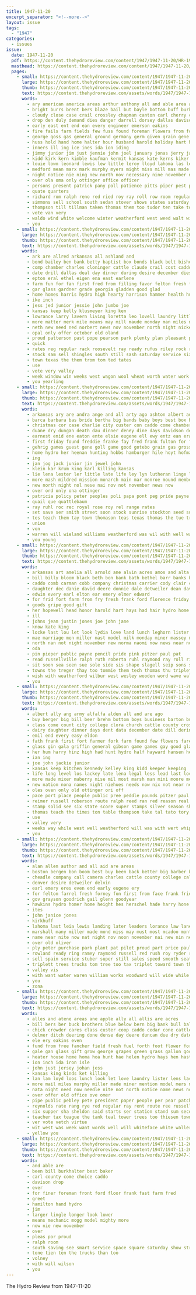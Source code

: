 ```yaml
---
title: 1947-11-20
excerpt_separator: "<!--more-->"
layout: issue
tags:
  - "1947"
categories:
  - issues
issue:
  date: 1947-11-20
  pdf: https://content.thehydroreview.com/content/1947/1947-11-20/HR-1947-11-20.pdf
  masthead: https://content.thehydroreview.com/content/1947/1947-11-20/masthead/HR-1947-11-20.jpg
  pages:
    - small: https://content.thehydroreview.com/content/1947/1947-11-20/small/HR-1947-11-20-01.jpg
      large: https://content.thehydroreview.com/content/1947/1947-11-20/large/HR-1947-11-20-01.jpg
      thumb: https://content.thehydroreview.com/content/1947/1947-11-20/thumbnails/HR-1947-11-20-01.jpg
      text: https://content.thehydroreview.com/assets/words/1947/1947-11-20/HR-1947-11-20-01.txt
      words:
        - ary american america areas arthur anthony all and able area angel august ameri are ago app acres antonio armstrong aue arrington anita
        - bright burrs brent bers blaze bail but bayle bottom buff burk brother basket bower belt bond boll beckham best bill base bench bureau both blevins been brick began barr begin baker business bloom below buys bonds bev
        - cloudy close case crail crossley chapman canton carl cherry colorado carter con comes city cotton cal care chair came caro canfield calvert call christmas cloninger cream canyon chief chisum clyde capaci class carry coupe cake clipper can cost cast company cat
        - drop den duly demand dies danger darrell dorsey dallas davison dodson drain during drew demming daughter days david der dal day davidson
        - early east ent end ean every engineer emerson eakins
        - fire fails farm fields few fuss found foreman flowers from for fin face first force former friday folsom forget ford fell fred frankfort falling fall full ferril frank fee flies field fight flo fer
        - george goss gas general ground germany germ given grain gene german gar greeson givens guardia gall
        - huss hold hand home halter hour husband harold holiday hart has honor hamilton hinton hudson high hal half hydro him had house hill homa herbert held harvey hey how head heine hatfield howard her hee hay
        - inners ill ing ice ines ida ion iding
        - jimmy junior jim just jennie john joel january jonas jerry jack
        - kidd kirk kern kimble kaufman kermit kansas kate kerns kiker king
        - louie lown leonard lewis lew little leroy lloyd lahoma las letty lead later lyn liberty living lin lees line liz ler live love low long lee
        - medford mean marx mark murphy myers might miss mill mas made matter may main marias mon man miles means more millikin mcalester money mer monday max members major mogg march martin miner mills mac
        - night notice nie ning new north nov necessary nine november not nobe near now
        - over ola oma only ottinger office officer
        - persons present patrick pany poll patience pitts piper pest private patterson public past packard pride pankratz plant passage pump pan place pryor per plenty paul pounds price pink
        - quate quarters
        - richard rom ralph reno red ried roy ray roll row room regular rains rowan rain roe ronnie rates
        - simmons sell school south sedan stover shows states saturday supply square sunday springs scott said shingles still scout surface space set stores show san sen sum schoo son spohn stull shock sister six second station september surprise sale study stevens sisson simpson sutton she seed state sat store spies stalk summer such surplus sue sand side switch
        - thompson till tillman taken thomas them too tudor ten take tower towns tom tal than test town thurs then top texas ted tention ties the tank
        - vote van very
        - waldo wind white welcome winter weatherford west weed walt wilson whiteface week was western weak wheat with windows whitten water walker willi weeks went wedding weather worm web wilbur will wells wayne waste well ward way
        - you
    - small: https://content.thehydroreview.com/content/1947/1947-11-20/small/HR-1947-11-20-02.jpg
      large: https://content.thehydroreview.com/content/1947/1947-11-20/large/HR-1947-11-20-02.jpg
      thumb: https://content.thehydroreview.com/content/1947/1947-11-20/thumbnails/HR-1947-11-20-02.jpg
      text: https://content.thehydroreview.com/assets/words/1947/1947-11-20/HR-1947-11-20-02.txt
      words:
        - ark are allred arkansas all ashland and
        - bond bailey ben bank betty baptist box bonds black belt bishop bull bill bring blue ber better
        - comp chamber charles cloninger cattle claude crail cost caddo can council charlie chester city church cary class company corn cashier clinton crawford collins clerk county chambers
        - date drill dallas deal day dinner during desire december dies dunnaway daughter delaney
        - epton eral ethel eigen ena east earlene
        - farm fun for fan first fred from filling favor felton fresh fields fink furnish frank former friday friends foot
        - gar glass gardner grade georgia gladden good glad
        - home homes harris hydro high hearty harrison hammer health huss has harvey homa holes harrow hens her hudson house herndon hays hansen howard head hughes
        - ike inch
        - jess jed junior jessie john jumbo joe
        - kansas keep kelly klusmeyer king ken
        - lowrance larry lavern living loretta leo lovell laundry little last lan
        - more matter merk mile means may mill maude monday man miles middle moors must miss many
        - neth new need ned norbert news nov november north night nickel
        - opal only offer october old oland
        - proud patterson past pope pearson park plenty plan pleasant pro pay public pulley pool pitts people
        - quick
        - rates reg regular rack roosevelt ray ready rufus riley rock robert rub roy roll rate rings ree
        - stock sam sell shingles south still sash saturday service six simpson starts son school sale soon storm such shoupe sunday second store see suppe shape short steer subject scarth stevens sylvester smith sal
        - town texas the them trom tom ted tates
        - use
        - vote very valley
        - week window win weeks west wagon wool wheat worth water work wilbur windows whorton wate weather with wayne ward will whiteface was wye walker well why wife
        - you yearling
    - small: https://content.thehydroreview.com/content/1947/1947-11-20/small/HR-1947-11-20-03.jpg
      large: https://content.thehydroreview.com/content/1947/1947-11-20/large/HR-1947-11-20-03.jpg
      thumb: https://content.thehydroreview.com/content/1947/1947-11-20/thumbnails/HR-1947-11-20-03.jpg
      text: https://content.thehydroreview.com/assets/words/1947/1947-11-20/HR-1947-11-20-03.txt
      words:
        - arkansas ary are andra ange and all arty ago ashton albert ade alfalfa arnold ason
        - barca barbara bas bride bertha big bands baby boys best box been brother bethel boley bread bala bin bag bur berta birdseye buy browne bank
        - christmas cor case charlie city custer con caddo come chambers call cordell company cello cash church class chastain coffey christe chose county clinton cousin
        - duane dry dungan death dau dinner deney dine days davidson delmer daily don day director dodgen daughter
        - earnest enid ene eaton ente elsie eugene ell ewy entz ean eras elaine ebb emil
        - first friday found freddie franke fay fred frank fulton for funck from flowers fish
        - gehrig games guest gene goll game good gotebo grain gas grossen grade george ghost
        - home hydro her heenan hunting hobbs hamburger hile hoyt hofman harold half high hoffman hilda hedge homa howard heck hunt hour heo hope heaven
        - ing
        - jan jog jack junior jin jewel john
        - klein kar krum king karl killing kansas
        - lie lena lester ler little late life ley lyn lutheran linge lindel lat lass
        - more mash mildred mission monarch main mar monroe mound members min mato money miss much mueller melvin moore mee
        - new north night nol nese nai nov not november news now
        - over ord only ona ottinger
        - patricia policy peter peoples poli papa pont peg pride payne per penny par public people plants prayer prosper pan peo perry
        - quail que quattlebaum
        - ray ruhl roc rec royal rose roy rel range rates
        - set save ser smith street soon stock sunrise stockton seed suing stange spas season son session sunday sion see sessoms sable stephens sun state sos service school
        - tes teach them tay town thomason teas texas thomas the tue trip tank taken
        - union
        - von
        - warren will wieland williams weatherford was wil with well water
        - you young
    - small: https://content.thehydroreview.com/content/1947/1947-11-20/small/HR-1947-11-20-04.jpg
      large: https://content.thehydroreview.com/content/1947/1947-11-20/large/HR-1947-11-20-04.jpg
      thumb: https://content.thehydroreview.com/content/1947/1947-11-20/thumbnails/HR-1947-11-20-04.jpg
      text: https://content.thehydroreview.com/assets/words/1947/1947-11-20/HR-1947-11-20-04.txt
      words:
        - arkansas art amelia all arnold ane alvin acres amos and alta ari are ann
        - bill billy bloom black beth bon bank bath bethel barr banks brush been brown blaine buckmaster bryan bartley ben business but byler best
        - caddo comb carman cobb company christmas carrier cody clair city cash coffee count claude clayton carly cor cold cecil county cedar candies
        - daughter dec danie david deere donnie dale detweiler dean davis
        - edwin every earl elton ear emery elmer edward
        - for frid fort farm from fry fresh frank ford florence friday fern
        - goods gripe good gift
        - her hopewell head honor harold hart hays had hair hydro home high hope harmony
        - ill
        - johns jean justin jones joe john jane
        - know kate king
        - locke last lou let look lydia love land lunch leghorn lister leather ler leroy lovely
        - mae marriage men miller mast model milk monday miner massey maxton moxley mile mil miles marion mon masoner
        - north nan not night november new norma naomi now news near nov
        - oda
        - pin pieper public payne pencil pride pink pitzer paul pat
        - read russellville ralph ruth roberta ruhl raymond ray roll rin regular
        - sit soon sea seen sue sole side sis shape slagell seip sons sell strong starts sage schantz saturday school sale spain sunday slagel state such smith son share
        - towns the treger thay too tommie them tech thomas thu triplett
        - wish with weatherford wilbur west wesley wooden word wave waller white williams was will week while window
        - you
    - small: https://content.thehydroreview.com/content/1947/1947-11-20/small/HR-1947-11-20-05.jpg
      large: https://content.thehydroreview.com/content/1947/1947-11-20/large/HR-1947-11-20-05.jpg
      thumb: https://content.thehydroreview.com/content/1947/1947-11-20/thumbnails/HR-1947-11-20-05.jpg
      text: https://content.thehydroreview.com/assets/words/1947/1947-11-20/HR-1947-11-20-05.txt
      words:
        - albert ally ang army alfalfa alden all and are ago
        - buy berger big bill beer brehm bottom boys business barton buller brought barber born brewers bridge book brother bottoms bird been ber but binger bea bud bell best bottoni board betty both baptist bost
        - class come count city college clora church cattle county cross chock car cobb carnegie cooker cable court cost corn course cake crocker care caddo
        - dairy daughter dinner days dent data december date dill dering deere director day
        - emil end every easy eldon
        - fath frank first fort farmer fork farm found few flowers fares fever frid for fast free full from fatal friends french friday former
        - glass gin gala griffin general gibson game games gay good glad gone guy goodwin guest gilmore glory gregg
        - her hum harry hinz high had hunt hydro half hayward hansen head harold hard hinton hutchinson holiday herd hogan heidebrecht has hope hardware haley heineman han harris halt health home hei hopewell held
        - ian ing
        - joe john jackie junior
        - kansas keep kitchen kennedy kelley king kidd keeper keeping
        - life long level los lackey late lena legal less lead last lock like low ler law lowder lucile lefever
        - more made mixer maberry mise mil most marsh man mini moore method masher mona mighty miss miles mas mccall model much mccrary mesch
        - new nation nona names night niehues needs now nix not near newill nitzel nine need november north
        - oles oven only old ottinger ori off
        - pace port place people public pree peddle pounds pitzer paul pleasant points prentice pastor past proud persi par point
        - reimer russell roberson route ralph reed ran red reason real raetz rob
        - stamp solid see six state score super stamps silver season she sterling sheriff schoo side say spies sell small still san scott spray size sons second save slow sturdy straight style sale set south server sch schools shoe station start sen sit service staples sacramento store struck school sandy self said
        - thomas teach the times ton table thompson take tal tato tory throw trent too tou tin towns them traffie then toa trip
        - use
        - valley very
        - weeks way while west well weatherford will was with wert whip whistle write weather western waller warden week wells wayne
        - you
    - small: https://content.thehydroreview.com/content/1947/1947-11-20/small/HR-1947-11-20-06.jpg
      large: https://content.thehydroreview.com/content/1947/1947-11-20/large/HR-1947-11-20-06.jpg
      thumb: https://content.thehydroreview.com/content/1947/1947-11-20/thumbnails/HR-1947-11-20-06.jpg
      text: https://content.thehydroreview.com/assets/words/1947/1947-11-20/HR-1947-11-20-06.txt
      words:
        - alan allen author and all aid are areas
        - boston bergen bon boom best buy been back better big barber bendix bark byran bee blind busi business
        - cheadle company call camera charles cattle county college caller cecil col chamber carruth colo course cover came clear caddo city
        - denver desire detweiler delvin
        - earl emery eres even end early eugene ery
        - for felton farrel fresh forney fon first from face frank frid fall friday farm fast
        - gov grayson goodrich gail glenn goodyear
        - hawkins hydro homer home height hes herschel hade harry hone her had horn has
        - ites
        - john janice jones
        - kirkhuff
        - lahoma last leia lewis landing later leaders lorance law lane lubbock ladd lawford learned
        - marshall many miller made mond miss may must most mcadoo mont macon monday marvin mea mand miler
        - name near nite now nat night nov noon november nai new nin nessman
        - over old oliver
        - ply peter purchase park plant pat pilot proud part price paul pitzer paulin
        - rowland ready ring ramey raymond russell red rush roy ryder res record
        - sell spain service stuber super still sales speed smooth seat station such sina safer shar storm send sale sawatzky saturday schoo sunday
        - triplett trees trucks tom tree too tax triplet toward town the
        - valley vis
        - with want water waren william works woodward will wide while was work working well washita weatherford
        - you
        - zona
    - small: https://content.thehydroreview.com/content/1947/1947-11-20/small/HR-1947-11-20-07.jpg
      large: https://content.thehydroreview.com/content/1947/1947-11-20/large/HR-1947-11-20-07.jpg
      thumb: https://content.thehydroreview.com/content/1947/1947-11-20/thumbnails/HR-1947-11-20-07.jpg
      text: https://content.thehydroreview.com/assets/words/1947/1947-11-20/HR-1947-11-20-07.txt
      words:
        - alles and atene areas ane apple ally all allis are acres
        - bill bers ber buck brothers blue below bern big bank bull baler baptist bros bush bankers ben browne better board bail bee buyers birdseye band borrow buster bonds black binger box bear bethel
        - chick crowder cares class custer coop caddo cedar cone cattle carter clerk county cheap claude cherry can crystal council chalmers chairs corner city christmas came chando chas church christian camps caras cor
        - delmer ditch deering done dense day deere duncan due dry date deal
        - ele ery eakins even
        - fund from free fancher field fresh fuel forth foot flower for fale farm fost first frost frank fast fork foote
        - gale gan glass gift grow george grapes green grass gallon good gal gas goods
        - heater house home homa hoa hunt hae helen hydro hays hen hasten had hove hamm head hinton hand has
        - ion inch ida iron isle
        - john just jersey johan jess
        - kansas king kinds ket killing
        - lan lam loyd loos lunch look let love laundry lister lens lack lingle land
        - more mail miles murphy miller made miner mention model mers many morning money match
        - nata night need now needle nite not north notice name news november new
        - over offer old office ove omer
        - pipe public pebley pete president paper people per pear patch por persons piette plants perfect pill plum pees pipes pat peaches payment plan
        - reynolds rate rang rye red regular ray rent route ree russell row room real rates
        - six supper sha sheldon said starts ser station stand sum second service staples stamp states shen snowball shape sale street seal soon stover set small south square sid sylvester sand sallie stock steel suite stove sell shade season seed stange such styles spring skirvin side seen see special state shall
        - teacher tax teague the tank teal tower trees too thiesen town tees times ten tor thomason terrace them tum
        - ver vote vetch virtue
        - wit west was week want words well will whiteface white waller word wood write wilbur warm work with wide watkins weatherford
        - yellow you
    - small: https://content.thehydroreview.com/content/1947/1947-11-20/small/HR-1947-11-20-08.jpg
      large: https://content.thehydroreview.com/content/1947/1947-11-20/large/HR-1947-11-20-08.jpg
      thumb: https://content.thehydroreview.com/content/1947/1947-11-20/thumbnails/HR-1947-11-20-08.jpg
      text: https://content.thehydroreview.com/assets/words/1947/1947-11-20/HR-1947-11-20-08.txt
      words:
        - and able are
        - been bill burkhalter best baker
        - carl county come choice caddo
        - davison drop
        - ever
        - for finer foreman front ford floor frank fast farm fred
        - greet
        - hamilton hand hydro
        - jim
        - larger lingle longer look lower
        - means mechanic mogg model mighty more
        - now nie new november
        - over
        - pleas por proud
        - ralph room
        - south saving see smart service space square saturday show street
        - tone tien ten the trucks than too
        - volney
        - with will wilson
        - you
---
```


The Hydro Review from 1947-11-20

<!--more-->

